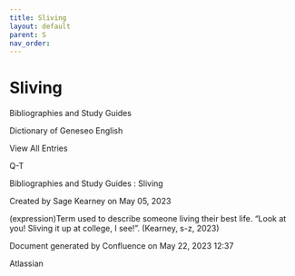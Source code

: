 ```yaml
---
title: Sliving
layout: default
parent: S
nav_order:
---
```


# Sliving

Bibliographies and Study Guides

Dictionary of Geneseo English

View All Entries

Q-T

Bibliographies and Study Guides : Sliving

Created by  Sage Kearney on May 05, 2023

(expression)Term used to describe someone living their best life. “Look at you! Sliving it up at college, I see!”. (Kearney, s-z, 2023)

Document generated by Confluence on May 22, 2023 12:37

Atlassian
